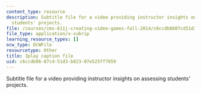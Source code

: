 ```yaml
---
content_type: resource
description: Subtitle file for a video providing instructor insights on assessing
  students' projects.
file: /courses/cms-611j-creating-video-games-fall-2014/c6ccdb8607cd51d3b82307e525ff7059_HpeJ1h0V1RE.vtt
file_type: application/x-subrip
learning_resource_types: []
ocw_type: OCWFile
resourcetype: Other
title: 3play caption file
uid: c6ccdb86-07cd-51d3-b823-07e525ff7059
---
```

Subtitle file for a video providing instructor insights on assessing students' projects.

